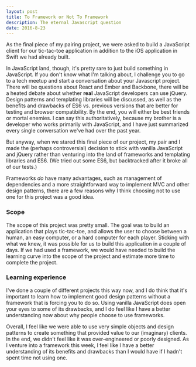 ```yaml
---
layout: post
title: To Framework or Not To Framework
description: The eternal Javascript question
date: 2016-8-23
---
```


As the final piece of my pairing project, we were asked to build a JavaScript client for our tic-tac-toe application in addition to the iOS application in Swift we had already built.

In JavaScript land, though, it's pretty rare to just build something in JavaScript. If you don't know what I'm talking about, I challenge you to go to a tech meetup and start a conversation about your Javascript project. There will be questions about React and Ember and Backbone, there will be a heated debate about whether **real**  JavaScript developers can use jQuery. Design patterns and templating libraries will be discussed, as well as the benefits and drawbacks of ES6 vs. previous versions that are better for testing and browser compatibility. By the end, you will either be best friends or mortal enemies. I can say this authoritatively, because my brother is a developer who works primarily with JavaScript, and I have just summarized every single conversation we've had over the past year.

But anyway, when we stared this final piece of our project, my pair and I made the (perhaps controversial) decision to stick with vanilla JavaScript and jQuery rather than venturing into the land of frameworks and templating libraries and ES6. (We tried out some ES6, but backtracked after it broke all of our tests.)

Frameworks *do* have many advantages, such as management of dependencies and a more straightforward way to implement MVC and other design patterns, there are a few reasons why I think choosing not to use one for this project was a good idea.

### Scope

The scope of this project was pretty small. The goal was to build an application that plays tic-tac-toe, and allows the user to choose between a human, an easy computer, or a hard computer for each player. Sticking with what we knew, it was possible for us to build this application in a couple of days. If we had used a framework, we would have needed to build the learning curve into the scope of the project and estimate more time to complete the project.

### Learning experience

I've done a couple of different projects this way now, and I do think that it's important to learn how to implement good design patterns without a framework that is forcing you to do so. Using vanilla JavaScript does open your eyes to some of its drawbacks, and I do feel like I have a better understanding now about why people choose to use frameworks.

Overall, I feel like we were able to use very simple objects and design patterns to create something that provided value to our (imaginary) clients. In the end, we didn't feel like it was over-engineered or poorly designed. As I venture into a framework this week, I feel like I have a better understanding of its benefits and drawbacks than I would have if I hadn't spent time not using one.

